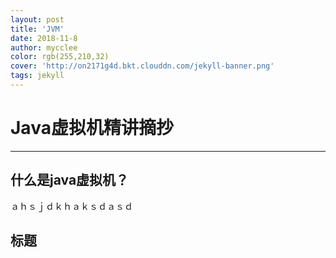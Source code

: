 ```yaml
---
layout: post
title: 'JVM'
date: 2018-11-8
author: mycclee
color: rgb(255,210,32)
cover: 'http://on2171g4d.bkt.clouddn.com/jekyll-banner.png'
tags: jekyll
---
```

# Java虚拟机精讲摘抄
----------
## 什么是java虚拟机？
ａｈｓｊｄｋｈａｋｓｄａｓｄ
## 标题
